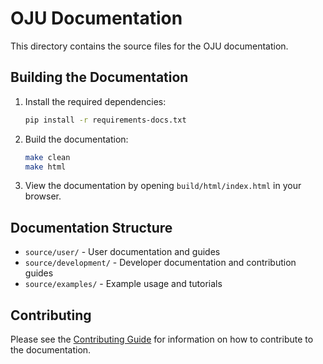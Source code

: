 # OJU Documentation

This directory contains the source files for the OJU documentation.

## Building the Documentation

1. Install the required dependencies:
   ```bash
   pip install -r requirements-docs.txt
   ```

2. Build the documentation:
   ```bash
   make clean
   make html
   ```

3. View the documentation by opening `build/html/index.html` in your browser.

## Documentation Structure

- `source/user/` - User documentation and guides
- `source/development/` - Developer documentation and contribution guides
- `source/examples/` - Example usage and tutorials

## Contributing

Please see the [Contributing Guide](../CONTRIBUTING.md) for information on how to contribute to the documentation.
